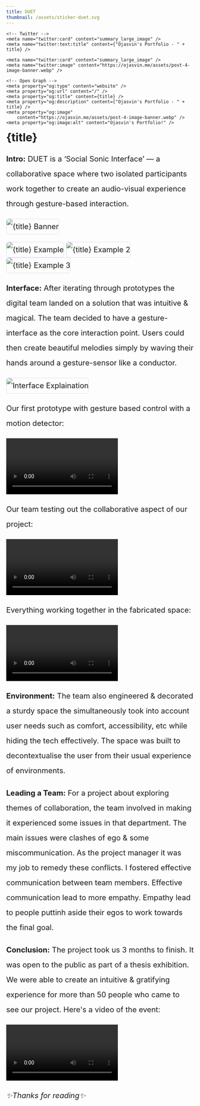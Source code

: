 ```yaml
---
title: DUET
thumbnail: /assets/sticker-duet.svg
---
```


<script>
	import PostContainer from '$lib/post-container.svelte';
	import Meta from '$lib/meta.svelte';
	import Video from '$lib/video-insert.svelte';
	import { workSwitch } from '$lib/workSwitch.js';

	workSwitch.turnOff();

</script>

<Meta>
	<title>{title}</title>
	<meta name="title" content={title} />
	<meta name='robots' content='index, follow, max-image-preview:large, max-snippet:-1, max-video-preview:-1' />

	<!-- Twitter -->
	<meta name="twitter:card" content="summary_large_image" />
	<meta name="twitter:text:title" content={"Ojasvin's Portfolio - " + title} />

	<meta name="twitter:card" content="summary_large_image" />
	<meta name="twitter:image" content="https://ojasvin.me/assets/post-4-image-banner.webp" />

	<!-- Open Graph -->
	<meta property="og:type" content="website" />
	<meta property="og:url" content="/" />
	<meta property="og:title" content={title} />
	<meta property="og:description" content={"Ojasvin's Portfolio - " + title} />
	<meta property="og:image"
		content="https://ojasvin.me/assets/post-4-image-banner.webp" />
	<meta property="og:image:alt" content="Ojasvin's Portfolio!" />
</Meta>

<PostContainer>

# {title}

**Intro:** DUET is a ‘Social Sonic Interface’ — a collaborative space where two isolated participants work together to create an audio-visual experience through gesture-based interaction.

![{title} Banner](/assets/post-4-image-banner.webp)

![{title} Example](/assets/post-4-image-example.webp)
![{title} Example 2](/assets/post-4-image-girl.webp)
![{title} Example 3](/assets/post-4-image-dude.webp)

**Interface:** After iterating through prototypes the digital team landed on a solution that was intuitive & magical. The team decided to have a gesture-interface as the core interaction point. Users could then create beautiful melodies simply by waving their hands around a gesture-sensor like a conductor.

![Interface Explaination](/assets/post-4-image-interface.webp)

Our first prototype with gesture based control with a motion detector:

<Video source = '/assets/post-4-video-proto-1.mp4'></Video>

Our team testing out the collaborative aspect of our project:

<Video source = '/assets/post-4-video-proto-2.mp4'></Video>

Everything working together in the fabricated space:

<Video source = '/assets/post-4-video-proto-3.mp4'></Video>

**Environment:** The team also engineered & decorated a sturdy space the simultaneously took into account user needs such as comfort, accessibility, etc while hiding the tech effectively. The space was built to decontextualise the user from their usual experience of environments.

**Leading a Team:** For a project about exploring themes of collaboration, the team involved in making it experienced some issues in that department. The main issues were clashes of ego & some miscommunication. As the project manager it was my job to remedy these conflicts.
I fostered effective communication between team members. Effective communication lead to more empathy. Empathy lead to people puttinh aside their egos to work towards the final goal.

**Conclusion:** The project took us 3 months to finish. It was open to the public as part of a thesis exhibition. We were able to create an intuitive & gratifying experience for more than 50 people who came to see our project. Here's a video of the event:

<Video source = '/assets/post-4-video-final.mp4'></Video>

*✨Thanks for reading✨* 

</PostContainer>

<style lang="scss">
    h1 {
		margin: 0%;
		font-size: 30px
	}
	p, li {
		overflow-wrap: break-word;
		max-width: 100%;
		font-size: 20px;
		line-height: 40px;
		/* text-align: justify; */
	}
	a {
        font-weight: 700;
        color: #99c0ff;
        text-decoration: none;
        transition: color 0.3s cubic-bezier(0.075, 0.82, 0.165, 1);
    }
	img {
		max-width: 100%;
		border: 1px solid rgba(133, 71, 178, 0.2);
		border-radius: 6px;

	}
    a:hover {
        transition: color 0.3s cubic-bezier(0.075, 0.82, 0.165, 1);
        color: #66a0ff;
    }
	iframe {
		max-width: 100%;
		width: 100%;
		margin-left: auto;
		margin-right: auto;
		border: 1px solid rgba(133, 71, 178, 0.2);
		border-radius: 6px;
	}
</style>